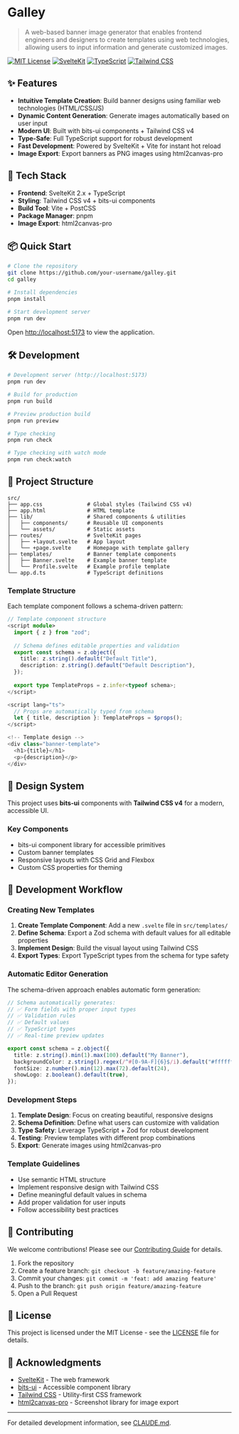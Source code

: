 # Galley

> A web-based banner image generator that enables frontend engineers and designers to create templates using web technologies, allowing users to input information and generate customized images.

[![MIT License](https://img.shields.io/badge/License-MIT-green.svg)](https://choosealicense.com/licenses/mit/)
[![SvelteKit](https://img.shields.io/badge/SvelteKit-FF3E00?logo=svelte&logoColor=white)](https://kit.svelte.dev/)
[![TypeScript](https://img.shields.io/badge/TypeScript-3178C6?logo=typescript&logoColor=white)](https://www.typescriptlang.org/)
[![Tailwind CSS](https://img.shields.io/badge/Tailwind_CSS-38B2AC?logo=tailwind-css&logoColor=white)](https://tailwindcss.com/)

## ✨ Features

- **Intuitive Template Creation**: Build banner designs using familiar web technologies (HTML/CSS/JS)
- **Dynamic Content Generation**: Generate images automatically based on user input
- **Modern UI**: Built with bits-ui components + Tailwind CSS v4
- **Type-Safe**: Full TypeScript support for robust development
- **Fast Development**: Powered by SvelteKit + Vite for instant hot reload
- **Image Export**: Export banners as PNG images using html2canvas-pro

## 🚀 Tech Stack

- **Frontend**: SvelteKit 2.x + TypeScript
- **Styling**: Tailwind CSS v4 + bits-ui components
- **Build Tool**: Vite + PostCSS
- **Package Manager**: pnpm
- **Image Export**: html2canvas-pro

## 📦 Quick Start

```bash
# Clone the repository
git clone https://github.com/your-username/galley.git
cd galley

# Install dependencies
pnpm install

# Start development server
pnpm run dev
```

Open [http://localhost:5173](http://localhost:5173) to view the application.

## 🛠 Development

```bash
# Development server (http://localhost:5173)
pnpm run dev

# Build for production
pnpm run build

# Preview production build
pnpm run preview

# Type checking
pnpm run check

# Type checking with watch mode
pnpm run check:watch
```

## 📁 Project Structure

```
src/
├── app.css              # Global styles (Tailwind CSS v4)
├── app.html             # HTML template
├── lib/                 # Shared components & utilities
│   ├── components/      # Reusable UI components
│   └── assets/          # Static assets
├── routes/              # SvelteKit pages
│   ├── +layout.svelte   # App layout
│   └── +page.svelte     # Homepage with template gallery
├── templates/           # Banner template components
│   ├── Banner.svelte    # Example banner template
│   └── Profile.svelte   # Example profile template
└── app.d.ts             # TypeScript definitions
```

### Template Structure

Each template component follows a schema-driven pattern:

```typescript
// Template component structure
<script module>
  import { z } from "zod";
  
  // Schema defines editable properties and validation
  export const schema = z.object({
    title: z.string().default("Default Title"),
    description: z.string().default("Default Description"),
  });
  
  export type TemplateProps = z.infer<typeof schema>;
</script>

<script lang="ts">
  // Props are automatically typed from schema
  let { title, description }: TemplateProps = $props();
</script>

<!-- Template design -->
<div class="banner-template">
  <h1>{title}</h1>
  <p>{description}</p>
</div>
```

## 🎨 Design System

This project uses **bits-ui** components with **Tailwind CSS v4** for a modern, accessible UI.

### Key Components
- bits-ui component library for accessible primitives
- Custom banner templates
- Responsive layouts with CSS Grid and Flexbox
- Custom CSS properties for theming

## 🔄 Development Workflow

### Creating New Templates

1. **Create Template Component**: Add a new `.svelte` file in `src/templates/`
2. **Define Schema**: Export a Zod schema with default values for all editable properties
3. **Implement Design**: Build the visual layout using Tailwind CSS
4. **Export Types**: Export TypeScript types from the schema for type safety

### Automatic Editor Generation

The schema-driven approach enables automatic form generation:

```typescript
// Schema automatically generates:
// ✅ Form fields with proper input types
// ✅ Validation rules
// ✅ Default values
// ✅ TypeScript types
// ✅ Real-time preview updates

export const schema = z.object({
  title: z.string().min(1).max(100).default("My Banner"),
  backgroundColor: z.string().regex(/^#[0-9A-F]{6}$/i).default("#ffffff"),
  fontSize: z.number().min(12).max(72).default(24),
  showLogo: z.boolean().default(true),
});
```

### Development Steps

1. **Template Design**: Focus on creating beautiful, responsive designs
2. **Schema Definition**: Define what users can customize with validation
3. **Type Safety**: Leverage TypeScript + Zod for robust development
4. **Testing**: Preview templates with different prop combinations
5. **Export**: Generate images using html2canvas-pro

### Template Guidelines

- Use semantic HTML structure
- Implement responsive design with Tailwind CSS
- Define meaningful default values in schema
- Add proper validation for user inputs
- Follow accessibility best practices


## 🤝 Contributing

We welcome contributions! Please see our [Contributing Guide](CONTRIBUTING.md) for details.

1. Fork the repository
2. Create a feature branch: `git checkout -b feature/amazing-feature`
3. Commit your changes: `git commit -m 'feat: add amazing feature'`
4. Push to the branch: `git push origin feature/amazing-feature`
5. Open a Pull Request

## 📄 License

This project is licensed under the MIT License - see the [LICENSE](LICENSE) file for details.

## 🙏 Acknowledgments

- [SvelteKit](https://kit.svelte.dev/) - The web framework
- [bits-ui](https://www.bits-ui.com/) - Accessible component library
- [Tailwind CSS](https://tailwindcss.com/) - Utility-first CSS framework
- [html2canvas-pro](https://html2canvas.hertzen.com/) - Screenshot library for image export

---

For detailed development information, see [CLAUDE.md](./CLAUDE.md).
